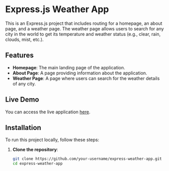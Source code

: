 # Express.js Weather App

This is an Express.js project that includes routing for a homepage, an about page, and a weather page. The weather page allows users to search for any city in the world to get its temperature and weather status (e.g., clear, rain, clouds, mist, etc.).

## Features

- **Homepage**: The main landing page of the application.
- **About Page**: A page providing information about the application.
- **Weather Page**: A page where users can search for the weather details of any city.

## Live Demo

You can access the live application [here](https://express-project-three.vercel.app/).

## Installation

To run this project locally, follow these steps:

1. **Clone the repository**:
   ```bash
   git clone https://github.com/your-username/express-weather-app.git
   cd express-weather-app
